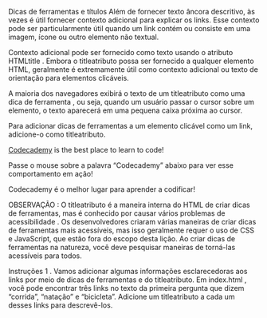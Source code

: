 Dicas de ferramentas e títulos
Além de fornecer texto âncora descritivo, às vezes é útil fornecer contexto adicional para explicar os links. Esse contexto pode ser particularmente útil quando um link contém ou consiste em uma imagem, ícone ou outro elemento não textual.

Contexto adicional pode ser fornecido como texto usando o atributo HTMLtitle . Embora o titleatributo possa ser fornecido a qualquer elemento HTML, geralmente é extremamente útil como contexto adicional ou texto de orientação para elementos clicáveis.

A maioria dos navegadores exibirá o texto de um titleatributo como uma dica de ferramenta , ou seja, quando um usuário passar o cursor sobre um elemento, o texto aparecerá em uma pequena caixa próxima ao cursor.

Para adicionar dicas de ferramentas a um elemento clicável como um link, adicione-o como titleatributo.

<p>
  <a href="https://www.codecademy.com" title="Codecademy is an online learning platform">Codecademy</a> is the best place to learn to code!
</p>
Passe o mouse sobre a palavra “Codecademy” abaixo para ver esse comportamento em ação!

Codecademy é o melhor lugar para aprender a codificar!

OBSERVAÇÃO : O titleatributo é a maneira interna do HTML de criar dicas de ferramentas, mas é conhecido por causar vários problemas de acessibilidade . Os desenvolvedores criaram várias maneiras de criar dicas de ferramentas mais acessíveis, mas isso geralmente requer o uso de CSS e JavaScript, que estão fora do escopo desta lição. Ao criar dicas de ferramentas na natureza, você deve pesquisar maneiras de torná-las acessíveis para todos.

Instruções
1 .
Vamos adicionar algumas informações esclarecedoras aos links por meio de dicas de ferramentas e do titleatributo. Em index.html , você pode encontrar três links no texto da primeira pergunta que dizem “corrida”, “natação” e “bicicleta”. Adicione um titleatributo a cada um desses links para descrevê-los.
